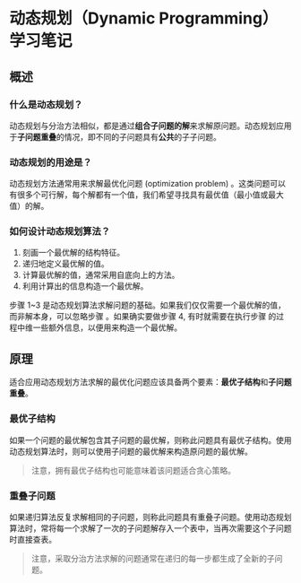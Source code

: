 # 动态规划（Dynamic Programming）学习笔记

## 概述

### 什么是动态规划？

动态规划与分治方法相似，都是通过**组合子问题的解**来求解原问题。动态规划应用于**子问题重叠**的情况，即不同的子问题具有**公共**的子子问题。

### 动态规划的用途是？

动态规划方法通常用来求解最优化问题 (optimization problem) 。这类问题可以有很多个可行解，每个解都有一个值，我们希望寻找具有最优值（最小值或最大值）的解。

### 如何设计动态规划算法？

1. 刻画一个最优解的结构特征。
2. 递归地定义最优解的值。
3. 计算最优解的值，通常采用自底向上的方法。
4. 利用计算出的信息构造一个最优解。

步骤 1~3 是动态规划算法求解问题的基础。如果我们仅仅需要一个最优解的值，而非解本身，可以忽略步骤 。如果确实要做步骤 4, 有时就需要在执行步骤 的过程中维一些额外信息，以便用来构造一个最优解。

## 原理

适合应用动态规划方法求解的最优化问题应该具备两个要素：**最优子结构**和**子问题重叠**。

### 最优子结构

如果一个问题的最优解包含其子问题的最优解，则称此问题具有最优子结构。使用动态规划算法时，则可以使用子问题的最优解来构造原问题的最优解。

> 注意，拥有最优子结构也可能意味着该问题适合贪心策略。

### 重叠子问题

如果递归算法反复求解相同的子问题，则称此问题具有重叠子问题。使用动态规划算法时，常将每一个求解了一次的子问题解存入一个表中，当再次需要这个子问题时直接查表。

> 注意，采取分治方法求解的问题通常在递归的每一步都生成了全新的子问题。

